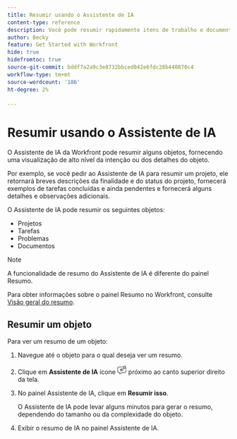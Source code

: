 ```yaml
---
title: Resumir usando o Assistente de IA
content-type: reference
description: Você pode resumir rapidamente itens de trabalho e documentos usando a funcionalidade Resumir.
author: Becky
feature: Get Started with Workfront
hide: true
hidefromtoc: true
source-git-commit: bddf7a2a9c3e8732bbced042e6fdc28b440870c4
workflow-type: tm+mt
source-wordcount: '186'
ht-degree: 2%

---
```


# Resumir usando o Assistente de IA

O Assistente de IA da Workfront pode resumir alguns objetos, fornecendo uma visualização de alto nível da intenção ou dos detalhes do objeto.

Por exemplo, se você pedir ao Assistente de IA para resumir um projeto, ele retornará breves descrições da finalidade e do status do projeto, fornecerá exemplos de tarefas concluídas e ainda pendentes e fornecerá alguns detalhes e observações adicionais.

O Assistente de IA pode resumir os seguintes objetos:

* Projetos
* Tarefas
* Problemas
* Documentos

>[!NOTE]
>
>A funcionalidade de resumo do Assistente de IA é diferente do painel Resumo.
>
>Para obter informações sobre o painel Resumo no Workfront, consulte [Visão geral do resumo](/help/quicksilver/workfront-basics/the-new-workfront-experience/summary-overview.md).

## Resumir um objeto

Para ver um resumo de um objeto:

1. Navegue até o objeto para o qual deseja ver um resumo.
1. Clique em **Assistente de IA** ícone ![Ícone do Assistente de IA](assets/ai-assistant-icon.png) próximo ao canto superior direito da tela.
1. No painel Assistente de IA, clique em **Resumir isso**.

   O Assistente de IA pode levar alguns minutos para gerar o resumo, dependendo do tamanho ou da complexidade do objeto.

1. Exibir o resumo de IA no painel Assistente de IA.





